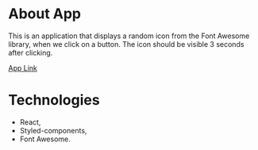 # About App

This is an application that displays a random icon from the Font Awesome library, when we click on a button. The icon should be visible 3 seconds after clicking.

[App Link](https://kristuwa.github.io/render-icon/)

# Technologies

- React,
- Styled-components,
- Font Awesome.
